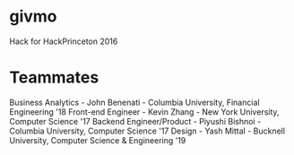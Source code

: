 # givmo
Hack for HackPrinceton 2016

# Teammates

Business Analytics - John Benenati - Columbia University, Financial Engineering '18
Front-end Engineer - Kevin Zhang - New York University, Computer Science '17
Backend Engineer/Product - Piyushi Bishnoi - Columbia University, Computer Science '17
Design - Yash Mittal - Bucknell University, Computer Science & Engineering '19

